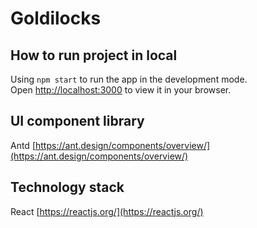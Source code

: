 # Goldilocks

## How to run project in local
Using `npm start` to run the app in the development mode.\
Open [http://localhost:3000](http://localhost:3000) to view it in your browser.

## UI component library
Antd
[https://ant.design/components/overview/](https://ant.design/components/overview/)

## Technology stack
React
[https://reactjs.org/](https://reactjs.org/)